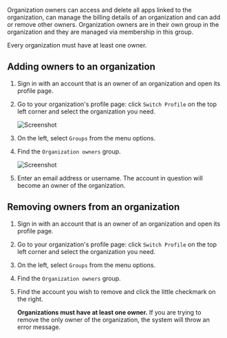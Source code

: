  
Organization owners can access and delete all apps linked to the organization, can manage the billing details of an organization and can add or remove other owners. Organization owners are in their own group in the organization and they are managed via membership in this group.

Every organization must have at least one owner.

## Adding owners to an organization

1. Sign in with an account that is an owner of an organization and open its profile page.
2. Go to your organization's profile page: click `Switch Profile` on the top left corner and select the organization you need.

   ![Screenshot](/img/team-management/organization/switch-profile-2.png)
3. On the left, select `Groups` from the menu options.
4. Find the `Organization owners` group.

   ![Screenshot](/img/team-management/organization/org-owners.png)
5. Enter an email address or username. The account in question will become an owner of the organization.

## Removing owners from an organization

1. Sign in with an account that is an owner of an organization and open its profile page.
2. Go to your organization's profile page: click `Switch Profile` on the top left corner and select the organization you need.
3. On the left, select `Groups` from the menu options.
4. Find the `Organization owners` group.
5. Find the account you wish to remove and click the little checkmark on the right.

   **Organizations must have at least one owner.** If you are trying to remove the only owner of the organization, the system will throw an error message.
